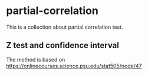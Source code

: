 # partial-correlation

This is a collection about partial correlation test.

## Z test and confidence interval

The method is based on 
https://onlinecourses.science.psu.edu/stat505/node/47

